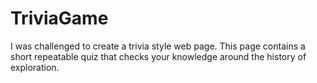# TriviaGame

I was challenged to create a trivia style web page.  This page contains a short repeatable quiz that checks your knowledge around the history of exploration.